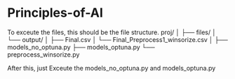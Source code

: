 # Principles-of-AI
To exceute the files, this should be the file structure.
proj/
│
├── files/
│   └── output/
│       ├── Final.csv
│       └── Final_Preprocess1_winsorize.csv
│
├── models_no_optuna.py
├── models_optuna.py
└── preprocess_winsorize.py

After this, just Exceute the models_no_optuna.py and models_optuna.py
